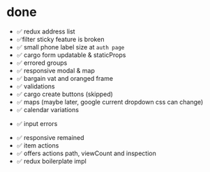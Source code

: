 # done 
- ✅ redux address list
- ✅filter sticky feature is broken
- ✅ small phone label size at `auth page`
- ✅ cargo form updatable & staticProps
- ✅ errored groups
- ✅ responsive modal & map
- ✅ bargain vat and oranged frame
- ✅ validations
- ✅ cargo create buttons (skipped)
- ✅ maps (maybe later, google current dropdown css can change)
- ✅ calendar variations
+ ✅ input errors 
- ✅ responsive remained
- ✅ item actions
- ✅ offers actions path, viewCount and inspection
- ✅ redux boilerplate impl
